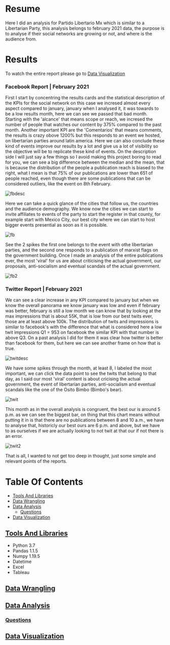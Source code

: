 # Resume
Here I did an analysis for Partido Libertario Mx which is similar to a Libertarian Party, this analysis belongs to february 2021 data, the purpose is to analyse if their social networks are growing or not, and where is the audience from.

# Results
To watch the entire report please go to [Data Visualization](#Data-Visualization)

### Facebook Report | February 2021

First I start by concentring the results cards and the statistical description of the KPIs for the social network on this case we incresed almost every aspect compared to january, january when I analysed it, it was towards to be a low results month, here we can see we passed that bad month. Starting with the 'alcance' that means scope or reach, we incresed the number of people that watches our content by 375% compared to the past month. Another important KPI are the 'Comentarios' that means comments, the results is crazy obove 1200% but this responds to an event we hosted, on libertarian parties around latin america. Here we can also conclude these kind of events improve our results by a lot and give us a lot of visibility so the objective will be to replicate these kind of events.
On the description side I will just say a few things so I avoid making this project boring to read for you, we can see a big difference between the median and the mean, that is because the distribution of the people a publication reach is biased to the right, what I mean is that 75% of our publications are lower than 651 of people reached, even though there are some publications that can be considered outliers, like the event on 8th February.

![fbdesc](https://user-images.githubusercontent.com/58957744/116261033-dd715300-a73c-11eb-9c03-010214d786b3.png)

Here we can take a quick glance of the cities that follow us, the countries and the audience demography. We know now the cities we can start to invite affiliates to events of the party to start the register in that county, for example start with Mexico City, our best city where we can start to host bigger events presential as soon as it is possible.

![fb](https://user-images.githubusercontent.com/58957744/116261041-dea28000-a73c-11eb-9be2-04b6e1198cd2.png)

See the 2 spikes the first one belongs to the event with othe libertarian parties, and the second one responds to a publication of marxist flags on the government building. Once I made an analysis of the entire publications ever, the most 'viral' for us are about criticising the actual government, our proposals, anti-socialism and eventual scandals of the actual government.

![fb2](https://user-images.githubusercontent.com/58957744/116261029-dcd8bc80-a73c-11eb-8d8c-2f828f117d79.png)


### Twitter Report | February 2021

We can see a clear increase in any KPI compared to january but when we know the overall panorama we know january was low and even if february was better, february is still a low month we can know that by looking at the max impressions that is about 55K, that is low from our best twits ever, those are at least above 100k. The distribution of twits and impressions is similar to facebook's with the difference that what is considered here a low twit impressions Q1 = 953 on facebook the similar KPI with that number is above Q3. On a past analysis I did for them it was clear how twitter is better than facebook for them, but here we can see another frame on how that is true.

![twitdesc](https://user-images.githubusercontent.com/58957744/116261039-dea28000-a73c-11eb-9778-9747f0ada1b.png)

We have some spikes through the month, at least 8, I labeled the most important, we can click the data point to see the twits that belong to that day, as I said our most 'viral' content is about cricising the actual government, the event of libertarian parties, anti-socialism and eventual scandals like the one of the Osito Bimbo (Bimbo's bear).

![twit](https://user-images.githubusercontent.com/58957744/116261034-de09e980-a73c-11eb-9349-192960bd33c0.png)

This month as in the overall analysis is congruent, the best our is around 5 p.m. as we can see the biggest bar, on thing that this chart means without putting it in is that there are no publications between 8 and 10 a.m., we have to analyse that, historicly our best ours are 6 p.m. and above, but we have to as ourselves if we are actually looking to not twit at that our if not there is an error.

![twit2](https://user-images.githubusercontent.com/58957744/116261037-de09e980-a73c-11eb-8f03-c6201888a6af.png)

That is all, I wanted to not get too deep in thought, just some simple and relevant points of the reports.

# Table Of Contents
* [Tools And Libraries](#Tools-And-Libraries)
* [Data Wrangling](#Data-Wrangling)
* [Data Analysis](#Data-Analysis)
  * [Questions](#Quesitons)
* [Data Visualization](#Data-Visualization)

## [Tools And Libraries](#Table-Of-Contents)
  * Python 3.7
  * Pandas 1.1.5
  * Numpy 1.19.5
  * Datetime
  * Excel
  * Tableau

## [Data Wrangling](#Table-Of-Contents)
## [Data Analysis](#Table-Of-Contents)
### [Questions](#Table-Of-Contents)
## [Data Visualization](#Table-Of-Contents)
